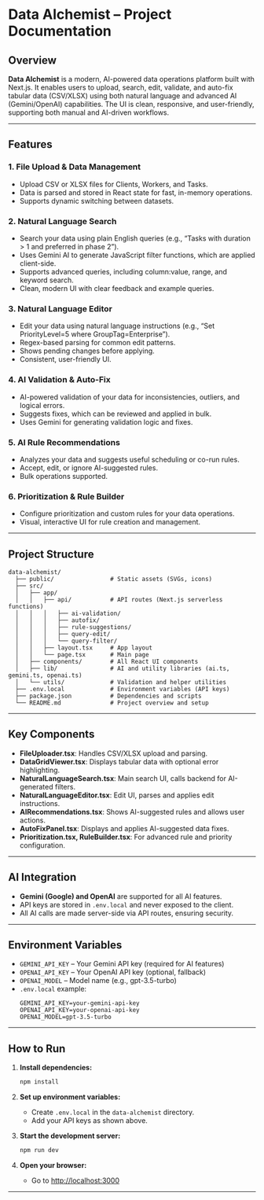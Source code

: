 # Data Alchemist – Project Documentation

## Overview

**Data Alchemist** is a modern, AI-powered data operations platform built with Next.js. It enables users to upload, search, edit, validate, and auto-fix tabular data (CSV/XLSX) using both natural language and advanced AI (Gemini/OpenAI) capabilities. The UI is clean, responsive, and user-friendly, supporting both manual and AI-driven workflows.

---

## Features

### 1. File Upload & Data Management
- Upload CSV or XLSX files for Clients, Workers, and Tasks.
- Data is parsed and stored in React state for fast, in-memory operations.
- Supports dynamic switching between datasets.

### 2. Natural Language Search
- Search your data using plain English queries (e.g., “Tasks with duration > 1 and preferred in phase 2”).
- Uses Gemini AI to generate JavaScript filter functions, which are applied client-side.
- Supports advanced queries, including column:value, range, and keyword search.
- Clean, modern UI with clear feedback and example queries.

### 3. Natural Language Editor
- Edit your data using natural language instructions (e.g., “Set PriorityLevel=5 where GroupTag=Enterprise”).
- Regex-based parsing for common edit patterns.
- Shows pending changes before applying.
- Consistent, user-friendly UI.

### 4. AI Validation & Auto-Fix
- AI-powered validation of your data for inconsistencies, outliers, and logical errors.
- Suggests fixes, which can be reviewed and applied in bulk.
- Uses Gemini for generating validation logic and fixes.

### 5. AI Rule Recommendations
- Analyzes your data and suggests useful scheduling or co-run rules.
- Accept, edit, or ignore AI-suggested rules.
- Bulk operations supported.

### 6. Prioritization & Rule Builder
- Configure prioritization and custom rules for your data operations.
- Visual, interactive UI for rule creation and management.

---

## Project Structure

```
data-alchemist/
  ├── public/                # Static assets (SVGs, icons)
  ├── src/
  │   ├── app/
  │   │   ├── api/           # API routes (Next.js serverless functions)
  │   │   │   ├── ai-validation/
  │   │   │   ├── autofix/
  │   │   │   ├── rule-suggestions/
  │   │   │   ├── query-edit/
  │   │   │   └── query-filter/
  │   │   ├── layout.tsx     # App layout
  │   │   └── page.tsx       # Main page
  │   ├── components/        # All React UI components
  │   ├── lib/               # AI and utility libraries (ai.ts, gemini.ts, openai.ts)
  │   └── utils/             # Validation and helper utilities
  ├── .env.local             # Environment variables (API keys)
  ├── package.json           # Dependencies and scripts
  └── README.md              # Project overview and setup
```

---

## Key Components

- **FileUploader.tsx**: Handles CSV/XLSX upload and parsing.
- **DataGridViewer.tsx**: Displays tabular data with optional error highlighting.
- **NaturalLanguageSearch.tsx**: Main search UI, calls backend for AI-generated filters.
- **NaturalLanguageEditor.tsx**: Edit UI, parses and applies edit instructions.
- **AIRecommendations.tsx**: Shows AI-suggested rules and allows user actions.
- **AutoFixPanel.tsx**: Displays and applies AI-suggested data fixes.
- **Prioritization.tsx, RuleBuilder.tsx**: For advanced rule and priority configuration.

---

## AI Integration

- **Gemini (Google) and OpenAI** are supported for all AI features.
- API keys are stored in `.env.local` and never exposed to the client.
- All AI calls are made server-side via API routes, ensuring security.

---

## Environment Variables

- `GEMINI_API_KEY` – Your Gemini API key (required for AI features)
- `OPENAI_API_KEY` – Your OpenAI API key (optional, fallback)
- `OPENAI_MODEL` – Model name (e.g., gpt-3.5-turbo)
- `.env.local` example:
  ```
  GEMINI_API_KEY=your-gemini-api-key
  OPENAI_API_KEY=your-openai-api-key
  OPENAI_MODEL=gpt-3.5-turbo
  ```

---

## How to Run

1. **Install dependencies:**
   ```bash
   npm install
   ```

2. **Set up environment variables:**
   - Create `.env.local` in the `data-alchemist` directory.
   - Add your API keys as shown above.

3. **Start the development server:**
   ```bash
   npm run dev
   ```

4. **Open your browser:**
   - Go to [http://localhost:3000](http://localhost:3000)

---
